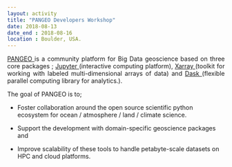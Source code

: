 ```yaml
---
layout: activity
title: "PANGEO Developers Workshop"
date: 2018-08-13
date_end : 2018-08-16
location : Boulder, USA.
---
```


<p style='text-align: justify;'>
<a href="http://pangeo.io/" target="_blank"> PANGEO </a> is a community platform for Big Data geoscience based on three core packages ; <a href="http://jupyter.org/" target="_blank"> Jupyter </a> (interactive computing platform), <a href="http://xarray.pydata.org/" target="_blank"> Xarray </a> (toolkit for working with labeled multi-dimensional arrays of data) and <a href="http://dask.pydata.org/" target="_blank"> Dask </a> (flexible parallel computing library for analytics.). </p>

The goal of PANGEO is to;

- Foster collaboration around the open source scientific python ecosystem for ocean / atmosphere / land / climate science.

- Support the development with domain-specific geoscience packages and

- Improve scalability of these tools to handle petabyte-scale datasets on HPC and cloud platforms. 

